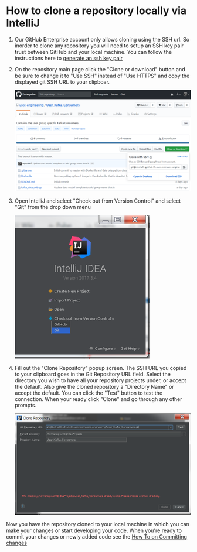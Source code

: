 # How to clone a repository locally via IntelliJ

1. Our GitHub Enterprise account only allows cloning using the SSH url. So inorder to clone any repository you will need to setup an SSH key pair trust between GitHub and your local machine. You can follow the instructions here to [generate an ssh key pair](../generate-ssh-key.md)

1. On the repository main page click the "Clone or download" button and be sure to change it to "Use SSH" instead of "Use HTTPS" and copy the displayed git SSH URL to your clipboar.

    [![clone or download](/images/clone_repo.png)](/images/clone_repo.png)

1. Open IntelliJ and select "Check out from Version Control" and select "Git" from the drop down menu

    [![check out from version control](/images/checkout_from_version_control.png)](/images/checkout_from_version_control.png)

1. Fill out the "Clone Repository" popup screen. The SSH URL you copied to your clipboard goes in the Git Repository URL field. Select the directory you wish to have all your repository projects under, or accept the default. Also give the cloned repository a "Directory Name" or accept the default. You can click the "Test" button to test the connection. When your ready click "Clone" and go through any other prompts.

    [![check from version control 2](/images/checkout_from_version_control_2.png)](/images/checkout_from_version_control_2.png)

Now you have the repository cloned to your local machine in which you can make your changes or start developing your code. When you're ready to commit your changes or newly added code see  the [How To on Committing changes](commit.md)